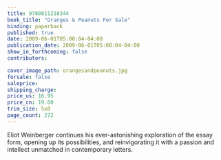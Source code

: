 ```yaml
---
title: 9780811218344
book_title: "Oranges & Peanuts For Sale"
binding: paperback
published: true
date: 2009-06-01T05:00:04-04:00
publication_date: 2009-06-01T05:00:04-04:00
show_in_forthcoming: false
contributors:

cover_image_path: orangesandpeanuts.jpg
forsale: false
saleprice:
shipping_charge:
price_us: 16.95
price_cn: 19.00
trim_size: 5x8
page_count: 272
---
```

Eliot Weinberger continues his ever-astonishing exploration of the essay form, opening up its possibilities, and reinvigorating it with a passion and intellect unmatched in contemporary letters.

